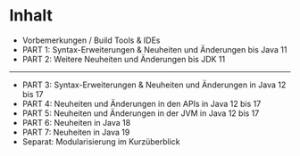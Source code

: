 # Inhalt
- Vorbemerkungen / Build Tools & IDEs
- PART 1: Syntax-Erweiterungen & Neuheiten und Änderungen bis Java 11
- PART 2: Weitere Neuheiten und Änderungen bis JDK 11
----------------------------------------------------------------------------------------------------------------------------------------------------------------------------------------------
- PART 3: Syntax-Erweiterungen & Neuheiten und Änderungen in Java 12 bis 17
- PART 4: Neuheiten und Änderungen in den APIs in Java 12 bis 17
- PART 5: Neuheiten und Änderungen in der JVM in Java 12 bis 17
- PART 6: Neuheiten in Java 18
- PART 7: Neuheiten in Java 19
- Separat: Modularisierung im Kurzüberblick